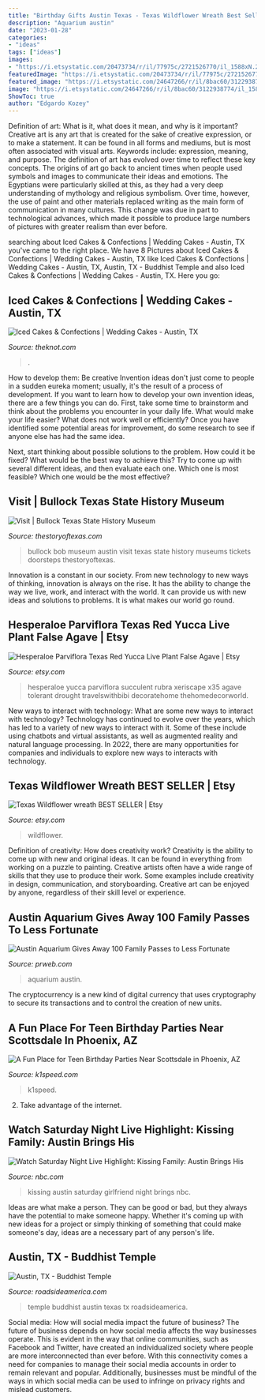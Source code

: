 ```yaml
---
title: "Birthday Gifts Austin Texas - Texas Wildflower Wreath Best Seller"
description: "Aquarium austin"
date: "2023-01-28"
categories:
- "ideas"
tags: ["ideas"]
images:
- "https://i.etsystatic.com/20473734/r/il/77975c/2721526770/il_1588xN.2721526770_9q49.jpg"
featuredImage: "https://i.etsystatic.com/20473734/r/il/77975c/2721526770/il_1588xN.2721526770_9q49.jpg"
featured_image: "https://i.etsystatic.com/24647266/r/il/8bac60/3122938774/il_1588xN.3122938774_4kif.jpg"
image: "https://i.etsystatic.com/24647266/r/il/8bac60/3122938774/il_1588xN.3122938774_4kif.jpg"
ShowToc: true
author: "Edgardo Kozey"
---
```



Definition of art: What is it, what does it mean, and why is it important?
Creative art is any art that is created for the sake of creative expression, or to make a statement. It can be found in all forms and mediums, but is most often associated with visual arts. Keywords include: expression, meaning, and purpose. The definition of art has evolved over time to reflect these key concepts.
The origins of art go back to ancient times when people used symbols and images to communicate their ideas and emotions. The Egyptians were particularly skilled at this, as they had a very deep understanding of mythology and religious symbolism. Over time, however, the use of paint and other materials replaced writing as the main form of communication in many cultures. This change was due in part to technological advances, which made it possible to produce large numbers of pictures with greater realism than ever before.

	

		
searching about Iced Cakes &amp; Confections | Wedding Cakes - Austin, TX you've came to the right place. We have 8 Pictures about Iced Cakes &amp; Confections | Wedding Cakes - Austin, TX like Iced Cakes &amp; Confections | Wedding Cakes - Austin, TX, Austin, TX - Buddhist Temple and also Iced Cakes &amp; Confections | Wedding Cakes - Austin, TX. Here you go:
		
    
## Iced Cakes &amp; Confections | Wedding Cakes - Austin, TX

<img loading=lazy src="https://media-api.xogrp.com/images/d5118253-d470-4388-b4b3-ef4d69ee219b" onerror="this.onerror=null;this.src='https://tse2.mm.bing.net/th?id=OIP.8Mr2De797Gyh7umZnTyfagHaLG&amp;pid=15.1';" alt="Iced Cakes &amp; Confections | Wedding Cakes - Austin, TX">

_Source: theknot.com_

>. 

	

How to develop them: Be creative
Invention ideas don't just come to people in a sudden eureka moment; usually, it's the result of a process of development. If you want to learn how to develop your own invention ideas, there are a few things you can do. 
First, take some time to brainstorm and think about the problems you encounter in your daily life. What would make your life easier? What does not work well or efficiently? Once you have identified some potential areas for improvement, do some research to see if anyone else has had the same idea. 

Next, start thinking about possible solutions to the problem. How could it be fixed? What would be the best way to achieve this? Try to come up with several different ideas, and then evaluate each one. Which one is most feasible? Which one would be the most effective?

    
## Visit | Bullock Texas State History Museum

<img loading=lazy src="https://www.thestoryoftexas.com/upload/images/visit/bullock-exterior.jpg?1453143330" onerror="this.onerror=null;this.src='https://tse1.mm.bing.net/th?id=OIP.jaXgr8HV6zrFc84HJMDQsAHaEK&amp;pid=15.1';" alt="Visit | Bullock Texas State History Museum">

_Source: thestoryoftexas.com_

>bullock bob museum austin visit texas state history museums tickets doorsteps thestoryoftexas. 

	

Innovation is a constant in our society. From new technology to new ways of thinking, innovation is always on the rise. It has the ability to change the way we live, work, and interact with the world. It can provide us with new ideas and solutions to problems. It is what makes our world go round.

    
## Hesperaloe Parviflora Texas Red Yucca Live Plant False Agave | Etsy

<img loading=lazy src="https://i.etsystatic.com/20473734/r/il/77975c/2721526770/il_1588xN.2721526770_9q49.jpg" onerror="this.onerror=null;this.src='https://tse2.mm.bing.net/th?id=OIP._8WpZOB_yoTwL30gE6G2ygHaKA&amp;pid=15.1';" alt="Hesperaloe Parviflora Texas Red Yucca Live Plant False Agave | Etsy">

_Source: etsy.com_

>hesperaloe yucca parviflora succulent rubra xeriscape x35 agave tolerant drought travelswithbibi decoratehome thehomedecorworld. 

	

New ways to interact with technology: What are some new ways to interact with technology?
Technology has continued to evolve over the years, which has led to a variety of new ways to interact with it. Some of these include using chatbots and virtual assistants, as well as augmented reality and natural language processing. In 2022, there are many opportunities for companies and individuals to explore new ways to interacts with technology.

    
## Texas Wildflower Wreath BEST SELLER | Etsy

<img loading=lazy src="https://i.etsystatic.com/24647266/r/il/8bac60/3122938774/il_1588xN.3122938774_4kif.jpg" onerror="this.onerror=null;this.src='https://tse4.mm.bing.net/th?id=OIP.bANEI1_keMY6u-QGGrKIrQHaHa&amp;pid=15.1';" alt="Texas Wildflower wreath BEST SELLER | Etsy">

_Source: etsy.com_

>wildflower. 

	

Definition of creativity: How does creativity work?
Creativity is the ability to come up with new and original ideas. It can be found in everything from working on a puzzle to painting. Creative artists often have a wide range of skills that they use to produce their work. Some examples include creativity in design, communication, and storyboarding. Creative art can be enjoyed by anyone, regardless of their skill level or experience.

    
## Austin Aquarium Gives Away 100 Family Passes To Less Fortunate

<img loading=lazy src="http://ww1.prweb.com/prfiles/2013/12/14/11420022/Austin_Aquarium_Sharks.jpg" onerror="this.onerror=null;this.src='https://tse3.mm.bing.net/th?id=OIP.vxZOhFkJ82G2eYduyTjjqgHaE0&amp;pid=15.1';" alt="Austin Aquarium Gives Away 100 Family Passes to Less Fortunate">

_Source: prweb.com_

>aquarium austin. 

	

The cryptocurrency is a new kind of digital currency that uses cryptography to secure its transactions and to control the creation of new units.

    
## A Fun Place For Teen Birthday Parties Near Scottsdale In Phoenix, AZ

<img loading=lazy src="https://www.k1speed.com/wp-content/uploads/2018/08/PHX-1500x500.jpg" onerror="this.onerror=null;this.src='https://tse3.mm.bing.net/th?id=OIP.j6d0LMqxKDRU_tXRB5g2hgHaCe&amp;pid=15.1';" alt="A Fun Place for Teen Birthday Parties Near Scottsdale in Phoenix, AZ">

_Source: k1speed.com_

>k1speed. 

	

2. Take advantage of the internet.

    
## Watch Saturday Night Live Highlight: Kissing Family: Austin Brings His

<img loading=lazy src="https://img.nbc.com/sites/nbcunbc/files/images/2014/11/06/35b1fe1c0303ada93b5ad1da05612b76_f5867fce9b1d398d9d411abe92c10c77.jpg" onerror="this.onerror=null;this.src='https://tse1.mm.bing.net/th?id=OIP.nAEWAhSzcKOo26Cmz1f9oAHaEK&amp;pid=15.1';" alt="Watch Saturday Night Live Highlight: Kissing Family: Austin Brings His">

_Source: nbc.com_

>kissing austin saturday girlfriend night brings nbc. 

	

Ideas are what make a person. They can be good or bad, but they always have the potential to make someone happy. Whether it's coming up with new ideas for a project or simply thinking of something that could make someone's day, ideas are a necessary part of any person's life.

    
## Austin, TX - Buddhist Temple

<img loading=lazy src="https://www.roadsideamerica.com/attract/images/tx/TXAUSbuddhist_peuster1.jpg" onerror="this.onerror=null;this.src='https://tse2.mm.bing.net/th?id=OIP.EizhprGdhzNLPYsu27pZ3AAAAA&amp;pid=15.1';" alt="Austin, TX - Buddhist Temple">

_Source: roadsideamerica.com_

>temple buddhist austin texas tx roadsideamerica. 

	

Social media: How will social media impact the future of business?
The future of business depends on how social media affects the way businesses operate. This is evident in the way that online communities, such as Facebook and Twitter, have created an individualized society where people are more interconnected than ever before. With this connectivity comes a need for companies to manage their social media accounts in order to remain relevant and popular. Additionally, businesses must be mindful of the ways in which social media can be used to infringe on privacy rights and mislead customers.

